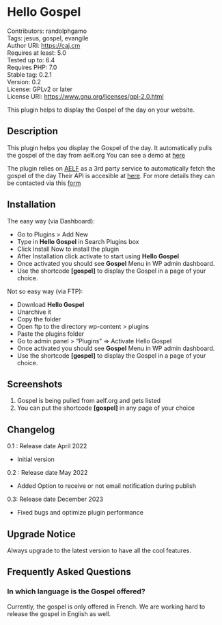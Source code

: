 # Hello Gospel 

Contributors:      randolphgamo  
Tags:              jesus, gospel, evangile  
Author URI:        https://caj.cm  
Requires at least: 5.0  
Tested up to:      6.4  
Requires PHP:      7.0  
Stable tag:        0.2.1    
Version:           0.2  
License: GPLv2 or later  
License URI: https://www.gnu.org/licenses/gpl-2.0.html  

This plugin helps to display the Gospel of the day on your website. 


## Description 

This plugin helps you display the Gospel of the day. 
It automatically pulls the gospel of the day from aelf.org
You can see a demo at [here](https://caj.cm/evangile-du-jour)

The plugin relies on [AELF](https://aelf.org) as a 3rd party service to automatically fetch the gospel of the day
Their API is accesible at [here](https://api.aelf.org). 
For more details they can be contacted via this [form](https://aelf.org/contact)




## Installation

The easy way (via Dashboard):

* Go to Plugins > Add New
* Type in **Hello Gospel** in Search Plugins box
* Click Install Now to install the plugin
* After Installation click activate to start using **Hello Gospel**
* Once activated you should see **Gospel** Menu in WP admin dashboard.
* Use the shortcode **[gospel]** to display the Gospel in a page of your choice.

Not so easy way (via FTP):

* Download **Hello Gospel**
* Unarchive it
* Copy the folder
* Open ftp to the directory wp-content > plugins
* Paste the plugins folder
* Go to admin panel >  “Plugins” => Activate Hello Gospel
* Once activated you should see **Gospel** Menu in WP admin dashboard.
* Use the shortcode **[gospel]** to display the Gospel in a page of your choice.


## Screenshots

1. Gospel is being pulled from aelf.org and gets listed
2. You can put the shortcode **[gospel]** in any page of your choice

## Changelog

0.1 : Release date April 2022
* Initial version  

0.2 : Release date May 2022
* Added Option to receive or not email notification during publish

0.3: Release date December 2023
* Fixed bugs and optimize plugin performance

## Upgrade Notice

Always upgrade to the latest version to have all the cool features.
## Frequently Asked Questions

### In which language is the Gospel offered?
Currently, the gospel is only offered in French. We are
working hard to release the gospel in English as well.



